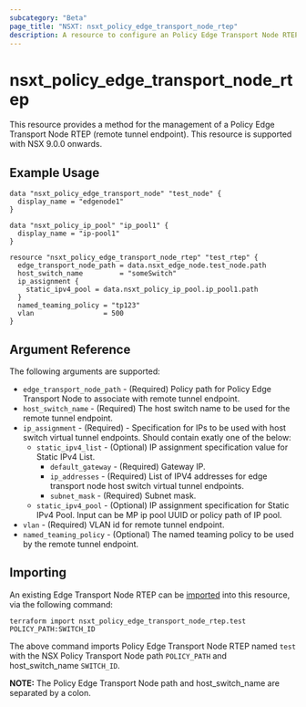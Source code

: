 ```yaml
---
subcategory: "Beta"
page_title: "NSXT: nsxt_policy_edge_transport_node_rtep"
description: A resource to configure an Policy Edge Transport Node RTEP (remote tunnel endpoint).
---
```


# nsxt_policy_edge_transport_node_rtep

This resource provides a method for the management of a Policy Edge Transport Node RTEP (remote tunnel endpoint).
This resource is supported with NSX 9.0.0 onwards.

## Example Usage

```hcl
data "nsxt_policy_edge_transport_node" "test_node" {
  display_name = "edgenode1"
}

data "nsxt_policy_ip_pool" "ip_pool1" {
  display_name = "ip-pool1"
}

resource "nsxt_policy_edge_transport_node_rtep" "test_rtep" {
  edge_transport_node_path = data.nsxt_edge_node.test_node.path
  host_switch_name         = "someSwitch"
  ip_assignment {
    static_ipv4_pool = data.nsxt_policy_ip_pool.ip_pool1.path
  }
  named_teaming_policy = "tp123"
  vlan                 = 500
}
```

## Argument Reference

The following arguments are supported:

* `edge_transport_node_path` - (Required) Policy path for Policy Edge Transport Node to associate with remote tunnel endpoint.
* `host_switch_name` - (Required) The host switch name to be used for the remote tunnel endpoint.
* `ip_assignment` - (Required) - Specification for IPs to be used with host switch virtual tunnel endpoints. Should contain exatly one of the below:
  * `static_ipv4_list` - (Optional) IP assignment specification value for Static IPv4 List.
    * `default_gateway` - (Required) Gateway IP.
    * `ip_addresses` - (Required) List of IPV4 addresses for edge transport node host switch virtual tunnel endpoints.
    * `subnet_mask` - (Required) Subnet mask.
  * `static_ipv4_pool` - (Optional) IP assignment specification for Static IPv4 Pool. Input can be MP ip pool UUID or policy path of IP pool.
* `vlan` - (Required) VLAN id for remote tunnel endpoint.
* `named_teaming_policy` - (Optional) The named teaming policy to be used by the remote tunnel endpoint.

## Importing

An existing Edge Transport Node RTEP can be [imported][docs-import] into this resource, via the following command:

[docs-import]: https://www.terraform.io/cli/import

```
terraform import nsxt_policy_edge_transport_node_rtep.test POLICY_PATH:SWITCH_ID
```
The above command imports Policy Edge Transport Node RTEP named `test` with the NSX Policy Transport Node path `POLICY_PATH` and host_switch_name `SWITCH_ID`.

**NOTE:** The Policy Edge Transport Node path and host_switch_name are separated by a colon. 
